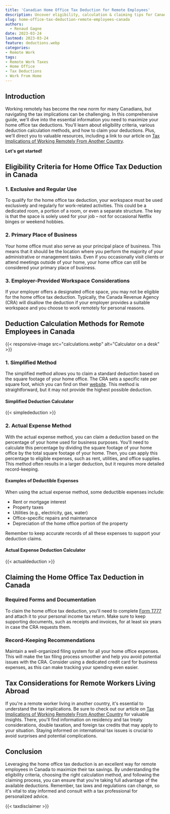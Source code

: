 ```yaml
---
title: 'Canadian Home Office Tax Deduction for Remote Employees'
description: Uncover eligibility, calculation & claiming tips for Canadian remote workers' home office tax deductions.
slug: home-office-tax-deduction-remote-employees-canada
authors:
  - Renaud Gagne
date: 2023-03-24
lastmod: 2023-03-24
feature: deductions.webp
categories:
- Remote Work
tags:
- Remote Work Taxes
- Home Office
- Tax Deductions
- Work From Home
---
```


## Introduction

Working remotely has become the new norm for many Canadians, but navigating the tax implications can be challenging. In this comprehensive guide, we'll dive into the essential information you need to maximize your home office tax deductions. You'll learn about eligibility criteria, various deduction calculation methods, and how to claim your deductions. Plus, we'll direct you to valuable resources, including a link to our article on [Tax Implications of Working Remotely From Another Country](/blog/remote-work-tax-implications-another-country/). 

**Let's get started!**

## Eligibility Criteria for Home Office Tax Deduction in Canada

### 1. Exclusive and Regular Use

To qualify for the home office tax deduction, your workspace must be used exclusively and regularly for work-related activities. This could be a dedicated room, a portion of a room, or even a separate structure. The key is that the space is solely used for your job – not for occasional Netflix binges or weekend hobbies.

### 2. Primary Place of Business

Your home office must also serve as your principal place of business. This means that it should be the location where you perform the majority of your administrative or management tasks. Even if you occasionally visit clients or attend meetings outside of your home, your home office can still be considered your primary place of business.

### 3. Employer-Provided Workspace Considerations

If your employer offers a designated office space, you may not be eligible for the home office tax deduction. Typically, the Canada Revenue Agency (CRA) will disallow the deduction if your employer provides a suitable workspace and you choose to work remotely for personal reasons.

## Deduction Calculation Methods for Remote Employees in Canada
{{< responsive-image src="calculations.webp" alt="Calculator on a desk" >}}

### 1. Simplified Method

The simplified method allows you to claim a standard deduction based on the square footage of your home office. The CRA sets a specific rate per square foot, which you can find on their [website](https://www.canada.ca/en/revenue-agency.html). This method is straightforward, but it may not provide the highest possible deduction.

#### Simplified Deduction Calculator

{{< simplededuction >}}

### 2. Actual Expense Method

With the actual expense method, you can claim a deduction based on the percentage of your home used for business purposes. You'll need to calculate this percentage by dividing the square footage of your home office by the total square footage of your home. Then, you can apply this percentage to eligible expenses, such as rent, utilities, and office supplies. This method often results in a larger deduction, but it requires more detailed record-keeping.

#### Examples of Deductible Expenses


When using the actual expense method, some deductible expenses include:

*   Rent or mortgage interest
*   Property taxes
*   Utilities (e.g., electricity, gas, water)
*   Office-specific repairs and maintenance
*   Depreciation of the home office portion of the property

Remember to keep accurate records of all these expenses to support your deduction claims.

#### Actual Expense Deduction Calculator
{{< actualdeduction >}}

## Claiming the Home Office Tax Deduction in Canada


### Required Forms and Documentation

To claim the home office tax deduction, you'll need to complete [Form T777](https://www.canada.ca/en/revenue-agency/services/forms-publications/forms/t777.html) and attach it to your personal income tax return. Make sure to keep supporting documents, such as receipts and invoices, for at least six years in case the CRA requests them.

### Record-Keeping Recommendations

Maintain a well-organized filing system for all your home office expenses. This will make the tax filing process smoother and help you avoid potential issues with the CRA. Consider using a dedicated credit card for business expenses, as this can make tracking your spending even easier.

##  Tax Considerations for Remote Workers Living Abroad

If you're a remote worker living in another country, it's essential to understand the tax implications. Be sure to check out our article on [Tax Implications of Working Remotely From Another Country](/blog/remote-work-tax-implications-another-country/) for valuable insights. There, you'll find information on residency and tax treaty considerations, double taxation, and foreign tax credits that may apply to your situation. Staying informed on international tax issues is crucial to avoid surprises and potential complications.

## Conclusion

Leveraging the home office tax deduction is an excellent way for remote employees in Canada to maximize their tax savings. By understanding the eligibility criteria, choosing the right calculation method, and following the claiming process, you can ensure that you're taking full advantage of the available deductions. Remember, tax laws and regulations can change, so it's vital to stay informed and consult with a tax professional for personalized advice.

{{< taxdisclaimer >}}